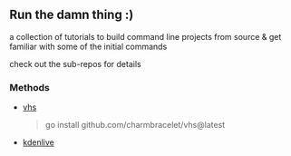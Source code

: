 ## Run the damn thing :)

a collection of tutorials to build command line projects from source & get familiar with some of the initial commands

check out the sub-repos for details

### Methods
- [vhs](https://github.com/charmbracelet/vhs)
  > go install github.com/charmbracelet/vhs@latest
- [kdenlive](https://archlinux.org/packages/extra/x86_64/kdenlive/)
